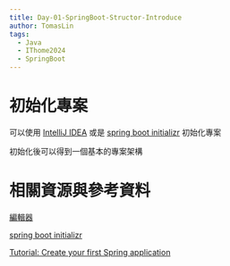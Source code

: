 ```yaml
---
title: Day-01-SpringBoot-Structor-Introduce
author: TomasLin
tags:
  - Java
  - IThome2024
  - SpringBoot
---
```


# 初始化專案

可以使用 [IntelliJ IDEA](https://www.jetbrains.com/idea/) 或是 [spring boot initializr](https://start.spring.io/) 初始化專案

初始化後可以得到一個基本的專案架構


# 相關資源與參考資料

[編輯器](https://www.jetbrains.com/idea/download/?section=mac)

[spring boot initializr](https://start.spring.io/)

[Tutorial: Create your first Spring application](https://www.jetbrains.com/help/idea/your-first-spring-application.html#create-new-spring-boot-project)
